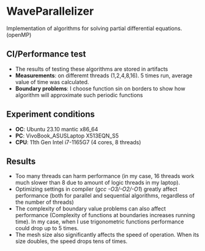 # WaveParallelizer
Implementation of algorithms for solving partial differential equations. (openMP)
## CI/Performance test
- The results of testing these algorithms are stored in artifacts
- **Measurements**: on differemt threads (1,2,4,8,16). 5 times run, average value of time was calculated.
- **Boundary problems**: I choose function sin on borders to show how algorithm will approximate such periodic functions 
## Experiment conditions
- **OC**: Ubuntu 23.10 mantic x86_64
- **PC**: VivoBook_ASUSLaptop X513EQN_S5
- **CPU**: 11th Gen Intel i7-1165G7 (4 cores, 8 threads)
## Results
- Too many threads can harm performance (in my case, 16 threads work much slower than 8 due to amount of logic threads in my laptop).
- Optimizing settings in compiler (*gcc -O3/-O2/-O1*) greatly affect performance (both for parallel and sequential algorithms, regardless of the number of threads)
- The complexity of boundary value problems can also affect performance (Complexity of functions at boundaries increases running time). In my case, when I use trigonometric functions performance could drop up to 5 times.
- The mesh size also significantly affects the speed of operation. When its size doubles, the speed drops tens of times.
